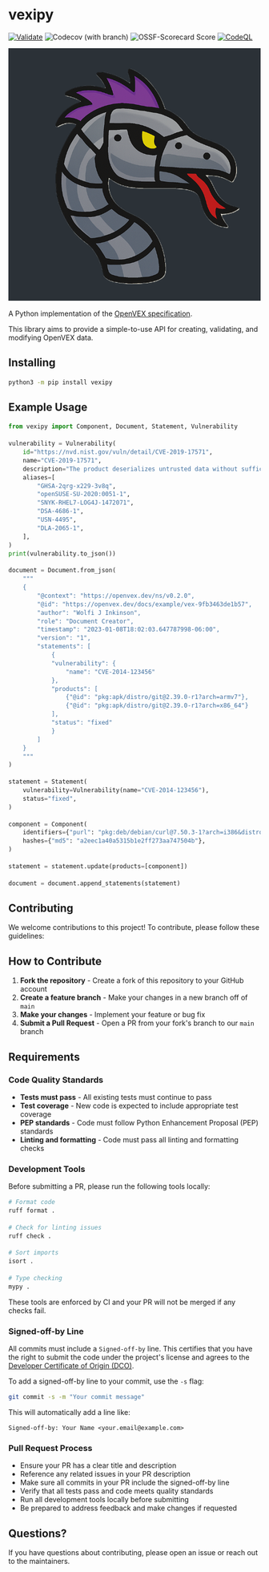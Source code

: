# vexipy

[![Validate](https://github.com/colin-pm/vexipy/actions/workflows/validate.yaml/badge.svg)](https://github.com/colin-pm/vexipy/actions/workflows/validate.yaml)
![Codecov (with branch)](https://img.shields.io/codecov/c/github/colin-pm/vexipy/master)
![OSSF-Scorecard Score](https://img.shields.io/ossf-scorecard/GitHub.com/colin-pm/vexing)
[![CodeQL](https://github.com/colin-pm/vexipy/actions/workflows/github-code-scanning/codeql/badge.svg)](https://github.com/colin-pm/vexipy/actions/workflows/github-code-scanning/codeql)


![py-vex logo](files/logo.png)

A Python implementation of the [OpenVEX specification][].

This library aims to provide a simple-to-use API for creating, validating, and modifying OpenVEX data.

## Installing

```bash
python3 -m pip install vexipy
```

## Example Usage

```python
from vexipy import Component, Document, Statement, Vulnerability

vulnerability = Vulnerability(
    id="https://nvd.nist.gov/vuln/detail/CVE-2019-17571",
    name="CVE-2019-17571",
    description="The product deserializes untrusted data without sufficiently verifying that the resulting data will be valid.",
    aliases=[
        "GHSA-2qrg-x229-3v8q",
        "openSUSE-SU-2020:0051-1",
        "SNYK-RHEL7-LOG4J-1472071",
        "DSA-4686-1",
        "USN-4495",
        "DLA-2065-1",
    ],
)
print(vulnerability.to_json())

document = Document.from_json(
    """
    {
        "@context": "https://openvex.dev/ns/v0.2.0",
        "@id": "https://openvex.dev/docs/example/vex-9fb3463de1b57",
        "author": "Wolfi J Inkinson",
        "role": "Document Creator",
        "timestamp": "2023-01-08T18:02:03.647787998-06:00",
        "version": "1",
        "statements": [
            {
            "vulnerability": {
                "name": "CVE-2014-123456"
            },
            "products": [
                {"@id": "pkg:apk/distro/git@2.39.0-r1?arch=armv7"},
                {"@id": "pkg:apk/distro/git@2.39.0-r1?arch=x86_64"}
            ],
            "status": "fixed"
            }
        ]
    }
    """
)

statement = Statement(
    vulnerability=Vulnerability(name="CVE-2014-123456"),
    status="fixed",
)

component = Component(
    identifiers={"purl": "pkg:deb/debian/curl@7.50.3-1?arch=i386&distro=jessie"},
    hashes={"md5": "a2eec1a40a5315b1e2ff273aa747504b"},
)

statement = statement.update(products=[component])

document = document.append_statements(statement)
```

## Contributing

We welcome contributions to this project! To contribute, please follow these guidelines:

## How to Contribute

1. **Fork the repository** - Create a fork of this repository to your GitHub account
2. **Create a feature branch** - Make your changes in a new branch off of `main`
3. **Make your changes** - Implement your feature or bug fix
4. **Submit a Pull Request** - Open a PR from your fork's branch to our `main` branch

## Requirements

### Code Quality Standards

- **Tests must pass** - All existing tests must continue to pass
- **Test coverage** - New code is expected to include appropriate test coverage
- **PEP standards** - Code must follow Python Enhancement Proposal (PEP) standards
- **Linting and formatting** - Code must pass all linting and formatting checks

### Development Tools

Before submitting a PR, please run the following tools locally:

```bash
# Format code
ruff format .

# Check for linting issues
ruff check .

# Sort imports
isort .

# Type checking
mypy .
```

These tools are enforced by CI and your PR will not be merged if any checks fail.

### Signed-off-by Line

All commits must include a `Signed-off-by` line. This certifies that you have the right to submit the code under the project's license and agrees to the [Developer Certificate of Origin (DCO)](https://developercertificate.org/).

To add a signed-off-by line to your commit, use the `-s` flag:

```bash
git commit -s -m "Your commit message"
```

This will automatically add a line like:
```
Signed-off-by: Your Name <your.email@example.com>
```

### Pull Request Process

- Ensure your PR has a clear title and description
- Reference any related issues in your PR description
- Make sure all commits in your PR include the signed-off-by line
- Verify that all tests pass and code meets quality standards
- Run all development tools locally before submitting
- Be prepared to address feedback and make changes if requested

## Questions?

If you have questions about contributing, please open an issue or reach out to the maintainers.

[OpenVEX specification]: https://github.com/openvex/spec/blob/main/OPENVEX-SPEC.md
